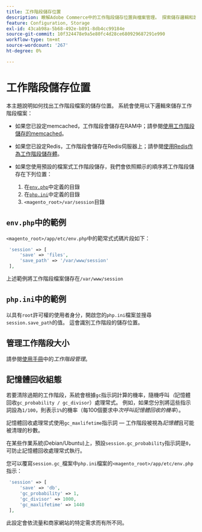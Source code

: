 ```yaml
---
title: 工作階段儲存位置
description: 瞭解Adobe Commerce中的工作階段儲存位置與檔案管理。 探索儲存邏輯和設定選項。
feature: Configuration, Storage
exl-id: 43cab98a-5b68-492e-b891-8db4cc99184e
source-git-commit: 10f324478e9a5e80fc4d28ce680929687291e990
workflow-type: tm+mt
source-wordcount: '267'
ht-degree: 0%

---
```


# 工作階段儲存位置

本主題說明如何找出工作階段檔案的儲存位置。 系統會使用以下邏輯來儲存工作階段檔案：

- 如果您已設定memcached，工作階段會儲存在RAM中；請參閱[使用工作階段儲存的memcached](memcached.md)。
- 如果您已設定Redis，工作階段會儲存在Redis伺服器上；請參閱[使用Redis作為工作階段儲存體](../cache/redis-session.md)。
- 如果您使用預設的檔案式工作階段儲存，我們會依照顯示的順序將工作階段儲存在下列位置：

   1. 在[`env.php`](#example-in-envphp)中定義的目錄
   1. 在[`php.ini`](#example-in-phpini)中定義的目錄
   1. `<magento_root>/var/session`目錄

## `env.php`中的範例

`<magento_root>/app/etc/env.php`中的範常式式碼片段如下：

```php
 'session' => [
     'save' => 'files',
     'save_path' => '/var/www/session'
 ],
```

上述範例將工作階段檔案儲存在`/var/www/session`

## `php.ini`中的範例

以具有`root`許可權的使用者身分，開啟您的`php.ini`檔案並搜尋`session.save_path`的值。 這會識別工作階段的儲存位置。

## 管理工作階段大小

請參閱[使用手冊](https://experienceleague.adobe.com/zh-hant/docs/commerce-admin/systems/security/security-session-management)中的&#x200B;_工作階段管理_。

## 記憶體回收組態

若要清除過期的工作階段，系統會根據`gc`指示詞計算的機率，隨機呼叫&#x200B;_（_&#x200B;記憶體回收`gc_probability / gc_divisor`）處理常式。 例如，如果您分別將這些指示詞設為`1/100`，則表示`1%`的機率（每100個要求中&#x200B;_次呼叫記憶體回收的機率_）。

記憶體回收處理常式使用`gc_maxlifetime`指示詞 — 工作階段被視為&#x200B;_記憶體_&#x200B;且可能被清理的秒數。

在某些作業系統(Debian/Ubuntu)上，預設`session.gc_probability`指示詞是`0`，可防止記憶體回收處理常式執行。

您可以覆寫`session.gc_`檔案中`php.ini`檔案的`<magento_root>/app/etc/env.php`指示：

```php
 'session' => [
     'save' => 'db',
     'gc_probability' => 1,
     'gc_divisor' => 1000,
     'gc_maxlifetime' => 1440
 ],
```

此設定會依流量和商家網站的特定需求而有所不同。
